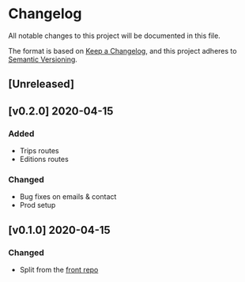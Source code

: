 # Changelog
All notable changes to this project will be documented in this file.

The format is based on [Keep a Changelog](https://keepachangelog.com/en/1.0.0/),
and this project adheres to [Semantic Versioning](https://semver.org/spec/v2.0.0.html).

## [Unreleased]


## [v0.2.0] 2020-04-15

### Added
- Trips routes
- Editions routes

### Changed
- Bug fixes on emails & contact
- Prod setup


## [v0.1.0] 2020-04-15

### Changed
- Split from the [front repo](https://github.com/TanguyLe/HoulgateFestFront)
